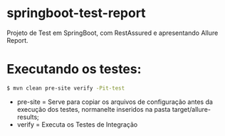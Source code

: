 # springboot-test-report
Projeto de Test em SpringBoot, com RestAssured e apresentando Allure Report.

# Executando os testes:

```sh
$ mvn clean pre-site verify -Pit-test
```

* pre-site = Serve para copiar os arquivos de configuração antes da execução dos testes, normanelte inseridos na pasta target/allure-results;
* verify = Executa os Testes de Integração



